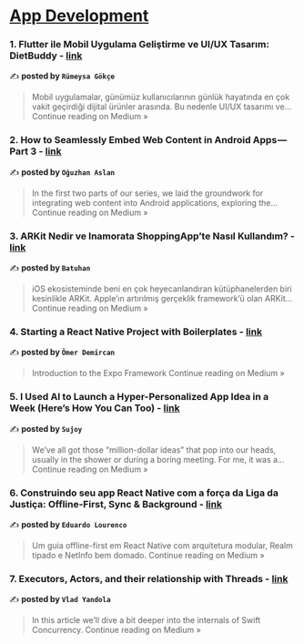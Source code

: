 
<h1><a href=https://medium.com/tag/mobile-app-development/recommended target="_blank" rel="noopener noreferrer">App Development</a></h1>
<h3>1. Flutter ile Mobil Uygulama Geliştirme ve UI/UX Tasarım: DietBuddy - <a href="https://medium.com/@rumeysagokce/flutter-ile-mobil-uygulama-geli%C5%9Ftirme-ve-ui-ux-tasar%C4%B1m-dietbuddy-693d12e6c4e2?source=rss------mobile_app_development-5" target="_blank" rel="noopener noreferrer">link</a></h3>

✍️ **posted by `Rümeysa Gökçe`**

<blockquote>Mobil uygulamalar, günümüz kullanıcılarının günlük hayatında en çok vakit geçirdiği dijital ürünler arasında. Bu nedenle UI/UX tasarımı ve…
Continue reading on Medium »</blockquote>

<h3>2. How to Seamlessly Embed Web Content in Android Apps — Part 3 - <a href="https://oguzhanaslann.medium.com/how-to-seamlessly-embed-web-content-in-android-apps-part-3-8eae1bc69256?source=rss------mobile_app_development-5" target="_blank" rel="noopener noreferrer">link</a></h3>

✍️ **posted by `Oğuzhan Aslan`**

<blockquote>In the first two parts of our series, we laid the groundwork for integrating web content into Android applications, exploring the…
Continue reading on Medium »</blockquote>

<h3>3. ARKit Nedir ve Inamorata ShoppingApp’te Nasıl Kullandım? - <a href="https://medium.com/@batukucukaydin/arkit-nedir-ve-inamorata-shoppingappte-nas%C4%B1l-kulland%C4%B1m-56965f2f4c5d?source=rss------mobile_app_development-5" target="_blank" rel="noopener noreferrer">link</a></h3>

✍️ **posted by `Batuhan`**

<blockquote>iOS ekosisteminde beni en çok heyecanlandıran kütüphanelerden biri kesinlikle ARKit. Apple’ın artırılmış gerçeklik framework’ü olan ARKit…
Continue reading on Medium »</blockquote>

<h3>4. Starting a React Native Project with Boilerplates  - <a href="https://medium.com/@dmomer/starting-a-react-native-project-with-boilerplates-246ed4fd29c1?source=rss------mobile_app_development-5" target="_blank" rel="noopener noreferrer">link</a></h3>

✍️ **posted by `Ömer Demircan`**

<blockquote>Introduction to the Expo Framework
Continue reading on Medium »</blockquote>

<h3>5. I Used AI to Launch a Hyper-Personalized App Idea in a Week (Here’s How You Can Too) - <a href="https://medium.com/@sujoy_63902/i-used-ai-to-launch-a-hyper-personalized-app-idea-in-a-week-heres-how-you-can-too-b58947a66eeb?source=rss------mobile_app_development-5" target="_blank" rel="noopener noreferrer">link</a></h3>

✍️ **posted by `Sujoy`**

<blockquote>We’ve all got those “million-dollar ideas” that pop into our heads, usually in the shower or during a boring meeting. For me, it was a…
Continue reading on Medium »</blockquote>

<h3>6. Construindo seu app React Native com a força da Liga da Justiça: Offline-First, Sync & Background - <a href="https://medium.com/@elourenco/construindo-um-app-react-native-%C3%A0-prova-de-queda-offline-first-sincroniza%C3%A7%C3%A3o-background-como-3efa2f2dce58?source=rss------mobile_app_development-5" target="_blank" rel="noopener noreferrer">link</a></h3>

✍️ **posted by `Eduardo Lourenco`**

<blockquote>Um guia offline-first em React Native com arquitetura modular, Realm tipado e NetInfo bem domado.
Continue reading on Medium »</blockquote>

<h3>7. Executors, Actors, and their relationship with Threads - <a href="https://medium.com/@kymacat1/executors-actors-and-their-relationship-with-threads-41429bc8b6bd?source=rss------mobile_app_development-5" target="_blank" rel="noopener noreferrer">link</a></h3>

✍️ **posted by `Vlad Yandola`**

<blockquote>In this article we’ll dive a bit deeper into the internals of Swift Concurrency.
Continue reading on Medium »</blockquote>

